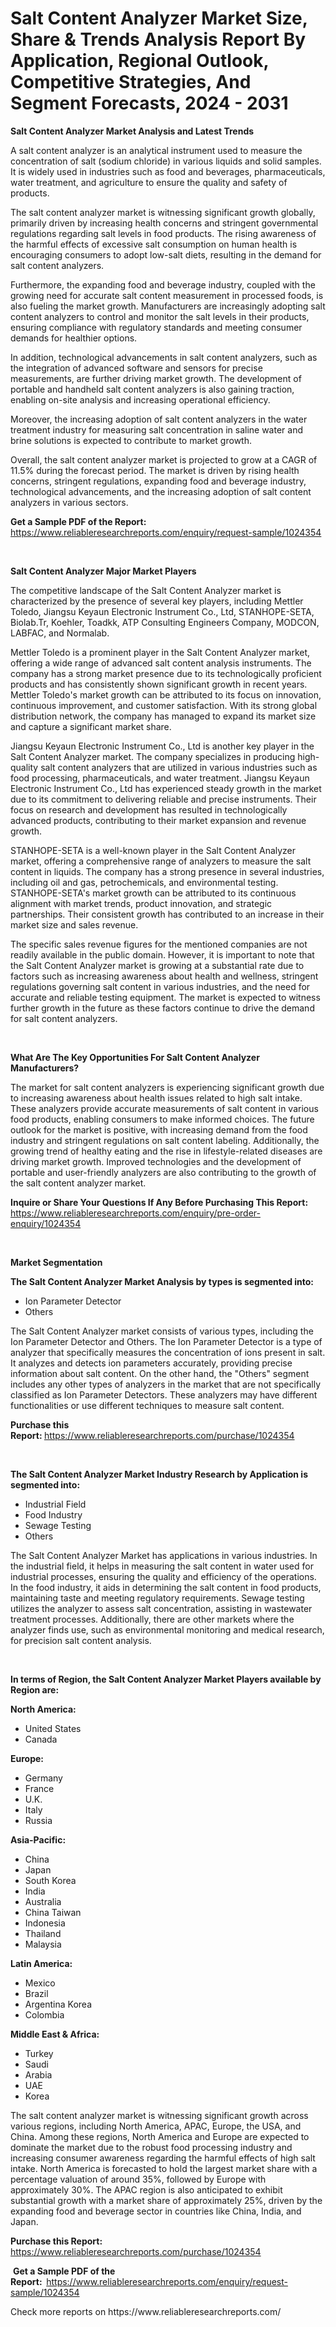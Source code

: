 <p><h1>Salt Content Analyzer Market Size, Share & Trends Analysis Report By Application, Regional Outlook, Competitive Strategies, And Segment Forecasts, 2024 - 2031</h1></p><p><strong>Salt Content Analyzer Market Analysis and Latest Trends</strong></p>
<p><p>A salt content analyzer is an analytical instrument used to measure the concentration of salt (sodium chloride) in various liquids and solid samples. It is widely used in industries such as food and beverages, pharmaceuticals, water treatment, and agriculture to ensure the quality and safety of products.</p><p>The salt content analyzer market is witnessing significant growth globally, primarily driven by increasing health concerns and stringent governmental regulations regarding salt levels in food products. The rising awareness of the harmful effects of excessive salt consumption on human health is encouraging consumers to adopt low-salt diets, resulting in the demand for salt content analyzers.</p><p>Furthermore, the expanding food and beverage industry, coupled with the growing need for accurate salt content measurement in processed foods, is also fueling the market growth. Manufacturers are increasingly adopting salt content analyzers to control and monitor the salt levels in their products, ensuring compliance with regulatory standards and meeting consumer demands for healthier options.</p><p>In addition, technological advancements in salt content analyzers, such as the integration of advanced software and sensors for precise measurements, are further driving market growth. The development of portable and handheld salt content analyzers is also gaining traction, enabling on-site analysis and increasing operational efficiency.</p><p>Moreover, the increasing adoption of salt content analyzers in the water treatment industry for measuring salt concentration in saline water and brine solutions is expected to contribute to market growth.</p><p>Overall, the salt content analyzer market is projected to grow at a CAGR of 11.5% during the forecast period. The market is driven by rising health concerns, stringent regulations, expanding food and beverage industry, technological advancements, and the increasing adoption of salt content analyzers in various sectors.</p></p>
<p><strong>Get a Sample PDF of the Report:&nbsp;</strong> <a href="https://www.reliableresearchreports.com/enquiry/request-sample/1024354">https://www.reliableresearchreports.com/enquiry/request-sample/1024354</a></p>
<p>&nbsp;</p>
<p><strong>Salt Content Analyzer Major Market Players</strong></p>
<p><p>The competitive landscape of the Salt Content Analyzer market is characterized by the presence of several key players, including Mettler Toledo, Jiangsu Keyaun Electronic Instrument Co., Ltd, STANHOPE-SETA, Biolab.Tr, Koehler, Toadkk, ATP Consulting Engineers Company, MODCON, LABFAC, and Normalab.</p><p>Mettler Toledo is a prominent player in the Salt Content Analyzer market, offering a wide range of advanced salt content analysis instruments. The company has a strong market presence due to its technologically proficient products and has consistently shown significant growth in recent years. Mettler Toledo's market growth can be attributed to its focus on innovation, continuous improvement, and customer satisfaction. With its strong global distribution network, the company has managed to expand its market size and capture a significant market share.</p><p>Jiangsu Keyaun Electronic Instrument Co., Ltd is another key player in the Salt Content Analyzer market. The company specializes in producing high-quality salt content analyzers that are utilized in various industries such as food processing, pharmaceuticals, and water treatment. Jiangsu Keyaun Electronic Instrument Co., Ltd has experienced steady growth in the market due to its commitment to delivering reliable and precise instruments. Their focus on research and development has resulted in technologically advanced products, contributing to their market expansion and revenue growth.</p><p>STANHOPE-SETA is a well-known player in the Salt Content Analyzer market, offering a comprehensive range of analyzers to measure the salt content in liquids. The company has a strong presence in several industries, including oil and gas, petrochemicals, and environmental testing. STANHOPE-SETA's market growth can be attributed to its continuous alignment with market trends, product innovation, and strategic partnerships. Their consistent growth has contributed to an increase in their market size and sales revenue.</p><p>The specific sales revenue figures for the mentioned companies are not readily available in the public domain. However, it is important to note that the Salt Content Analyzer market is growing at a substantial rate due to factors such as increasing awareness about health and wellness, stringent regulations governing salt content in various industries, and the need for accurate and reliable testing equipment. The market is expected to witness further growth in the future as these factors continue to drive the demand for salt content analyzers.</p></p>
<p>&nbsp;</p>
<p><strong>What Are The Key Opportunities For Salt Content Analyzer Manufacturers?</strong></p>
<p><p>The market for salt content analyzers is experiencing significant growth due to increasing awareness about health issues related to high salt intake. These analyzers provide accurate measurements of salt content in various food products, enabling consumers to make informed choices. The future outlook for the market is positive, with increasing demand from the food industry and stringent regulations on salt content labeling. Additionally, the growing trend of healthy eating and the rise in lifestyle-related diseases are driving market growth. Improved technologies and the development of portable and user-friendly analyzers are also contributing to the growth of the salt content analyzer market.</p></p>
<p><strong>Inquire or Share Your Questions If Any Before Purchasing This Report:</strong> <a href="https://www.reliableresearchreports.com/enquiry/pre-order-enquiry/1024354">https://www.reliableresearchreports.com/enquiry/pre-order-enquiry/1024354</a></p>
<p>&nbsp;</p>
<p><strong>Market Segmentation</strong></p>
<p><strong>The Salt Content Analyzer Market Analysis by types is segmented into:</strong></p>
<p><ul><li>Ion Parameter Detector</li><li>Others</li></ul></p>
<p><p>The Salt Content Analyzer market consists of various types, including the Ion Parameter Detector and Others. The Ion Parameter Detector is a type of analyzer that specifically measures the concentration of ions present in salt. It analyzes and detects ion parameters accurately, providing precise information about salt content. On the other hand, the "Others" segment includes any other types of analyzers in the market that are not specifically classified as Ion Parameter Detectors. These analyzers may have different functionalities or use different techniques to measure salt content.</p></p>
<p><strong>Purchase this Report:&nbsp;</strong><a href="https://www.reliableresearchreports.com/purchase/1024354">https://www.reliableresearchreports.com/purchase/1024354</a></p>
<p>&nbsp;</p>
<p><strong>The Salt Content Analyzer Market Industry Research by Application is segmented into:</strong></p>
<p><ul><li>Industrial Field</li><li>Food Industry</li><li>Sewage Testing</li><li>Others</li></ul></p>
<p><p>The Salt Content Analyzer Market has applications in various industries. In the industrial field, it helps in measuring the salt content in water used for industrial processes, ensuring the quality and efficiency of the operations. In the food industry, it aids in determining the salt content in food products, maintaining taste and meeting regulatory requirements. Sewage testing utilizes the analyzer to assess salt concentration, assisting in wastewater treatment processes. Additionally, there are other markets where the analyzer finds use, such as environmental monitoring and medical research, for precision salt content analysis.</p></p>
<p>&nbsp;</p>
<p><strong>In terms of Region, the Salt Content Analyzer Market Players available by Region are:</strong></p>
<p>
    <p> <strong> North America: </strong>
        <ul>
            <li>United States</li>
            <li>Canada</li>
        </ul>
        </p> 
    <p> <strong> Europe: </strong>
        <ul>
            <li>Germany</li>
            <li>France</li>
            <li>U.K.</li>
            <li>Italy</li>
            <li>Russia</li>
        </ul>
        </p> 
    <p> <strong> Asia-Pacific: </strong>
        <ul>
            <li>China</li>
            <li>Japan</li>
            <li>South Korea</li>
            <li>India</li>
            <li>Australia</li>
            <li>China Taiwan</li>
            <li>Indonesia</li>
            <li>Thailand</li>
            <li>Malaysia</li>
        </ul>
        </p> 
    <p> <strong> Latin America: </strong>
        <ul>
            <li>Mexico</li>
            <li>Brazil</li>
            <li>Argentina Korea</li>
            <li>Colombia</li>
        </ul>
        </p> 
    <p> <strong> Middle East & Africa: </strong>
        <ul>
            <li>Turkey</li>
            <li>Saudi</li>
            <li>Arabia</li>
            <li>UAE</li>
            <li>Korea</li>
        </ul>
    </p>
    </p>
<p><p>The salt content analyzer market is witnessing significant growth across various regions, including North America, APAC, Europe, the USA, and China. Among these regions, North America and Europe are expected to dominate the market due to the robust food processing industry and increasing consumer awareness regarding the harmful effects of high salt intake. North America is forecasted to hold the largest market share with a percentage valuation of around 35%, followed by Europe with approximately 30%. The APAC region is also anticipated to exhibit substantial growth with a market share of approximately 25%, driven by the expanding food and beverage sector in countries like China, India, and Japan.</p></p>
<p><strong>Purchase this Report: </strong><a href="https://www.reliableresearchreports.com/purchase/1024354">https://www.reliableresearchreports.com/purchase/1024354</a></p>
<p>&nbsp;<strong>Get a Sample PDF of the Report:&nbsp;&nbsp;</strong><a href="https://www.reliableresearchreports.com/enquiry/request-sample/1024354">https://www.reliableresearchreports.com/enquiry/request-sample/1024354</a></p>
<p><strong></strong></p>
<p>Check more reports on https://www.reliableresearchreports.com/</p>
